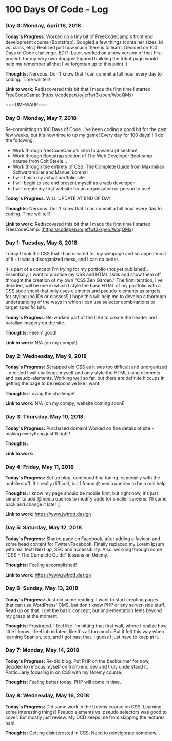 # 100 Days Of Code - Log

### Day 0: Monday, April 16, 2018

**Today's Progress**: Worked on a tiny bit of FreeCodeCamp's front end development course (Bootstrap). Googled a few things (container sizes, id vs. class, etc.) Realized just how much there is to learn. Decided on 100 Days of Code challenge. EDIT: Later, worked on a new version of that first project, for my very own doggos! Figured building the tribut page would help me remember all that I've forgotten up to this point :)

**Thoughts:** Nervous. Don't know that I can commit a full hour every day to coding. Time will tell!

**Link to work:** Rediscovered this bit that I made the first time I started FreeCodeCamp: (https://codepen.io/jeffwt3k/pen/WoqQMx)

===TIMEWARP===

### Day 0: Monday, May 7, 2018

Re-committing to 100 Days of Code. I've been coding a good bit for the past few weeks, but it's now time to up my game! Every day for 100 days! I'll do the following:
- Work through freeCodeCamp's intro to JavaScript section!
- Work through Bootstrap section of The Web Developer Bootcamp course from Colt Steele...
- Work through the entirety of CSS: The Complete Guide from Maximilian Schwarzmüller and Manuel Lorenz!
- I will finish my actual portfolio site
- I will begin to see and present myself as a web developer
- I will create my first website for an organization or person to use!

**Today's Progress**: WILL UPDATE AT END OF DAY

**Thoughts:** Nervous. Don't know that I can commit a full hour every day to coding. Time will tell!

**Link to work:** Rediscovered this bit that I made the first time I started FreeCodeCamp: (https://codepen.io/jeffwt3k/pen/WoqQMx)



### Day 1: Tuesday, May 8, 2018

Today I took the CSS that I had created for my webpage and scrapped most of it - it was a disorganized mess, and I can do better.

It is part of a concept I'm trying for my portfolio (not yet published). Essentially, I want to practice my CSS and HTML skills and show them off throught the creation of my own "CSS Zen Garden." The first iteration, I've decided, will be one in which I style the base HTML of my portfolio with a CSS style sheet that only uses elements and pseudo-elements as targets for styling (no IDs or classes!) I hope this will help me to develop a thorough understanding of the ways in which I can use selector combinations to target specific bits.

**Today's Progress**: Re-worked part of the CSS to create the header and parallax imagery on the site.

**Thoughts:** Feelin' good!

**Link to work:** N/A (on my compy!)



### Day 2: Wednesday, May 9, 2018

**Today's Progress:** Scrapped old CSS as it was too difficult and unorganized - decided I will challenge myself and only style the HTML using elements and pseudo-elements. Working well so far, but there are definite hiccups in getting the page to be responsive like I want!

**Thoughts:** Loving the challenge!

**Link to work:** N/A (on my compy, website coming soon!)



### Day 3: Thursday, May 10, 2018

**Today's Progress:** Purchased domain! Worked on fine details of site - making everything justttt right!

**Thoughts:** 

**Link to work:**



### Day 4: Friday, May 11, 2018

**Today's Progress:** Set up blog, continued fine tuning, especially with the mobile stuff. It's really difficult, but I found @media queries to be a real help.

**Thoughts:** I know my page should be mobile first, but right now, it's just simpler to add @media queries to modify code for smaller screens. I'll come back and change it later :)

**Link to work:** https://www.jwtrott.design



### Day 5: Saturday, May 12, 2018

**Today's Progress:** Shared page on Facebook, after adding a favicon and some head content for Twitter/Facebook. Finally replaced my Lorem Ipsum with real text! Next up, SEO and accessibility. Also, working through some "CSS - The Complete Guide" lessons on Udemy.

**Thoughts:** Feeling accomplished!

**Link to work:** https://www.jwtrott.design



### Day 6: Sunday, May 13, 2018

**Today's Progress:** Just did some reading. I want to start creating pages that can use WordPress' CMS, but don't know PHP or any server-side stuff. Read up on that. I get the basic concept, but implementation feels beyond my grasp at the moment.

**Thoughts:** Frustrated. I feel like I'm hitting that first wall, where I realize how little I know. I feel intimidated, like it's all too much. But it felt this way when learning Spanish, too, and I got past that. I guess I just have to keep at it.



### Day 7: Monday, May 14, 2018

**Today's Progress:** Re-did blog. Put PHP on the backburner for now, decided to refocus myself on front-end dev and truly understand it. Particularly focusing in on CSS with my Udemy course.

**Thoughts:** Feeling better today. PHP will come in time.



### Day 8: Wednesday, May 16, 2018

**Today's Progress:** Did some work in the Udemy course on CSS. Learning some interesting things! Pseudo elements vs. pseudo selectors was good to cover. But mostly just review. My OCD keeps me from skipping the lectures hah!

**Thoughts:** Getting disinterested in CSS. Need to reinvigorate somehow...

